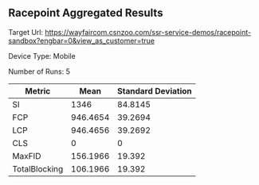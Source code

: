 ## Racepoint Aggregated Results

Target Url:
https://wayfaircom.csnzoo.com/ssr-service-demos/racepoint-sandbox?engbar=0&view_as_customer=true

Device Type: Mobile

Number of Runs: 5

| Metric        | Mean     | Standard Deviation |
| ------------- | -------- | ------------------ |
| SI            | 1346     | 84.8145            |
| FCP           | 946.4654 | 39.2694            |
| LCP           | 946.4656 | 39.2692            |
| CLS           | 0        | 0                  |
| MaxFID        | 156.1966 | 19.392             |
| TotalBlocking | 106.1966 | 19.392             |
